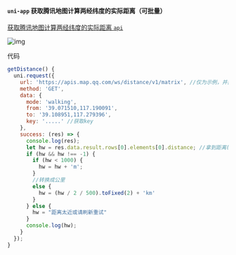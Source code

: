 #### `uni-app` 获取腾讯地图计算两经纬度的实际距离（可批量）

[获取腾讯地图计算两经纬度的实际距离 `api`](https://lbs.qq.com/service/webService/webServiceGuide/webServiceDistance)



![img](https://pic1.zhimg.com/80/v2-c4e91cdeab79c42d1276bb74e5a8bd68_720w.jpg)



代码

```javascript
getDistance() {
  uni.request({
    url: 'https://apis.map.qq.com/ws/distance/v1/matrix', //仅为示例，并非真实接口地址。
    method: 'GET',
    data: {
      mode: 'walking',
      from: '39.071510,117.190091',
      to: '39.108951,117.279396',
      key: '.....' //获取key
    },
    success: (res) => {
      console.log(res);
      let hw = res.data.result.rows[0].elements[0].distance; //拿到距离(米)
      if (hw && hw !== -1) {
        if (hw < 1000) {
          hw = hw + 'm';
        }
        //转换成公里
        else {
          hw = (hw / 2 / 500).toFixed(2) + 'km'
        }
      } else {
        hw = "距离太近或请刷新重试"
      }
      console.log(hw);
    }
  });
}
```

